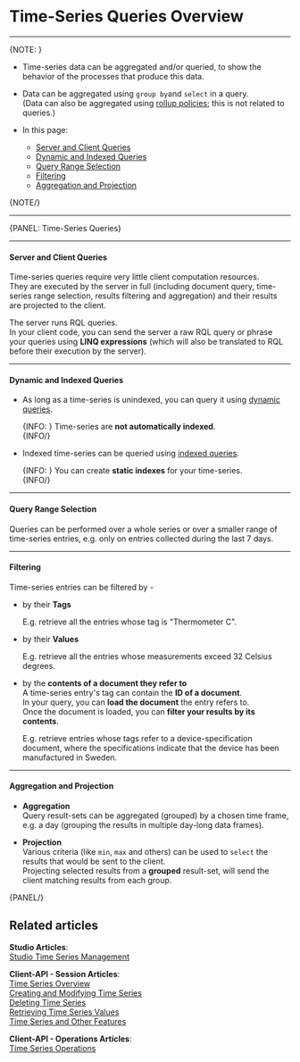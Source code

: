 ﻿# Time-Series Queries Overview
---

{NOTE: }

* Time-series data can be aggregated and/or queried, to show the behavior of 
  the processes that produce this data.  

* Data can be aggregated using `group by`and `select` in a query.  
  (Data can also be aggregated using [rollup policies](../../../document-extensions/timeseries/rollup-and-retention); 
  this is not related to queries.)  

* In this page:  
  * [Server and Client Queries](../../../document-extensions/timeseries/querying/queries-overview#server-and-client-queries)  
  * [Dynamic and Indexed Queries](../../../document-extensions/timeseries/querying/queries-overview#dynamic-and-indexed-queries)  
  * [Query Range Selection](../../../document-extensions/timeseries/querying/queries-overview#query-range-selection)  
  * [Filtering](../../../document-extensions/timeseries/querying/queries-overview#filtering)  
  * [Aggregation and Projection](../../../document-extensions/timeseries/querying/queries-overview#aggregation-and-projection)  

{NOTE/}

---

{PANEL: Time-Series Queries}

---

#### Server and Client Queries  

Time-series queries require very little client computation resources.  
They are executed by the server in full (including document query, 
time-series range selection, results filtering and aggregation) and 
their results are projected to the client.  

The server runs RQL queries.  
In your client code, you can send the server a raw RQL query 
or phrase your queries using **LINQ expressions** (which will 
also be translated to RQL before their execution by the server).  

---

#### Dynamic and Indexed Queries

* As long as a time-series is unindexed, you can query it using 
  [dynamic queries](../../../document-extensions/timeseries/querying/dynamic-queries).  

    {INFO: }
    Time-series are **not automatically indexed**.  
    {INFO/}

* Indexed time-series can be queried using 
  [indexed queries](../../../document-extensions/timeseries/querying/indexed-queries).  

    {INFO: }
    You can create **static indexes** for your time-series.  
    {INFO/}

---

#### Query Range Selection

Queries can be performed over a whole series or over a smaller range of time-series 
entries, e.g. only on entries collected during the last 7 days.  

---

#### Filtering

Time-series entries can be filtered by -  

* by their **Tags**  

    E.g. retrieve all the entries whose tag is "Thermometer C".  

* by their **Values**  

    E.g. retrieve all the entries whose measurements exceed 32 Celsius degrees.  

* by the **contents of a document they refer to**  
  A time-series entry's tag can contain the **ID of a document**.  
  In your query, you can **load the document** the entry refers to.  
  Once the document is loaded, you can **filter your results by its contents**.  

    E.g. retrieve entries whose tags refer to a device-specification document, 
    where the specifications indicate that the device has been manufactured 
    in Sweden.  

---

#### Aggregation and Projection

* **Aggregation**  
  Query result-sets can be aggregated (grouped) by a chosen time frame, 
  e.g. a day (grouping the results in multiple day-long data frames).  

* **Projection**  
  Various criteria (like `min`, `max` and others) can be used to 
  `select` the results that would be sent to the client.  
  Projecting selected results from a **grouped** result-set, will 
  send the client  matching results from each group.  


{PANEL/}

## Related articles
**Studio Articles**:  
[Studio Time Series Management]()  

**Client-API - Session Articles**:  
[Time Series Overview]()  
[Creating and Modifying Time Series]()  
[Deleting Time Series]()  
[Retrieving Time Series Values]()  
[Time Series and Other Features]()  

**Client-API - Operations Articles**:  
[Time Series Operations]()  
